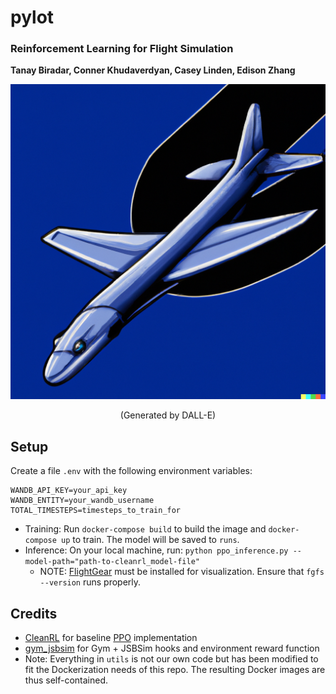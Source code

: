 # pylot
### Reinforcement Learning for Flight Simulation
**Tanay Biradar, Conner Khudaverdyan, Casey Linden, Edison Zhang**

![Pylot Logo (generated by DALL-E)](./pylot-logo-dall-e.png)
<p style="text-align: center;">(Generated by DALL-E)</p>


## Setup

Create a file `.env` with the following environment variables:

```
WANDB_API_KEY=your_api_key
WANDB_ENTITY=your_wandb_username
TOTAL_TIMESTEPS=timesteps_to_train_for
```

- Training: Run `docker-compose build` to build the image and `docker-compose up` to train.
    The model will be saved to `runs`.
- Inference: On your local machine, run: `python ppo_inference.py --model-path="path-to-cleanrl_model-file"`
    - NOTE: [FlightGear](http://flightgear.org/) must be installed for
      visualization.  Ensure that `fgfs --version` runs properly.

## Credits
- [CleanRL](https://github.com/vwxyzjn/cleanrl) for baseline [PPO](https://openai.com/research/openai-baselines-ppo) implementation
- [gym_jsbsim](https://github.com/Gor-Ren/gym-jsbsim) for Gym + JSBSim hooks and environment reward function
- Note: Everything in `utils` is not our own code but has been modified to fit
  the Dockerization needs of this repo. The resulting Docker images are thus self-contained.
